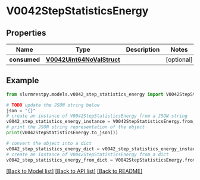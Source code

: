 # V0042StepStatisticsEnergy


## Properties

Name | Type | Description | Notes
------------ | ------------- | ------------- | -------------
**consumed** | [**V0042Uint64NoValStruct**](V0042Uint64NoValStruct.md) |  | [optional]

## Example

```python
from slurmrestpy.models.v0042_step_statistics_energy import V0042StepStatisticsEnergy

# TODO update the JSON string below
json = "{}"
# create an instance of V0042StepStatisticsEnergy from a JSON string
v0042_step_statistics_energy_instance = V0042StepStatisticsEnergy.from_json(json)
# print the JSON string representation of the object
print(V0042StepStatisticsEnergy.to_json())

# convert the object into a dict
v0042_step_statistics_energy_dict = v0042_step_statistics_energy_instance.to_dict()
# create an instance of V0042StepStatisticsEnergy from a dict
v0042_step_statistics_energy_from_dict = V0042StepStatisticsEnergy.from_dict(v0042_step_statistics_energy_dict)
```
[[Back to Model list]](../README.md#documentation-for-models) [[Back to API list]](../README.md#documentation-for-api-endpoints) [[Back to README]](../README.md)


